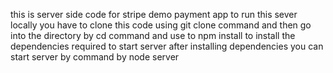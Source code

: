 this is server side code for stripe demo payment app
to run this sever locally you have to clone this code using 
git clone command and then go into the directory by cd command and 
use to npm install to install the dependencies required to start server 
after installing dependencies you can start server by command by node server 

